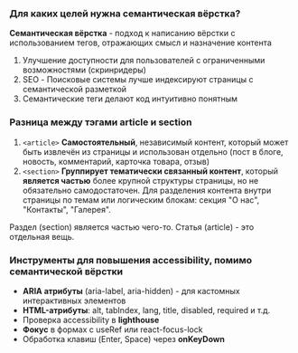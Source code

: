 ### Для каких целей нужна семантическая вёрстка?

**Семантическая вёрстка** - подход к написанию вёрстки с использованием тегов, отражающих смысл и назначение контента

1. Улучшение доступности для пользователей с ограниченными возможностями (скринридеры)
2. SEO - Поисковые системы лучше индексируют страницы с семантической разметкой
3. Семантические теги делают код интуитивно понятным

### Разница между тэгами article и section

1. `<article>`
**Самостоятельный**, независимый контент, который может быть извлечён из страницы и использован отдельно (пост в блоге, новость, комментарий, карточка товара, отзыв)
2. `<section>`
**Группирует тематически связанный контент**, который **является частью** более крупной структуры страницы, но не обязательно самодостаточен. Для разделения контента внутри страницы по темам или логическим блокам: секция "О нас", "Контакты", "Галерея".

Раздел (section) является частью чего-то. Статья (article) - это отдельная вещь.

### Инструменты для повышения accessibility, помимо семантической вёрстки 

- **ARIA атрибуты** (aria-label, aria-hidden) - для кастомных интерактивных элементов
- **HTML-атрибуты**: alt, tabIndex, lang, title, disabled, required и т.д.
- Проверка accessibility в **lighthouse**
- **Фокус** в формах с useRef или react-focus-lock
- Обработка клавиш (Enter, Space) через **onKeyDown**

